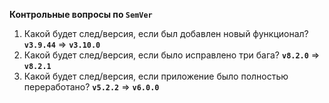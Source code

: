 **Контрольные вопросы по `SemVer`**

1. Какой будет след/версия, если был добавлен новый функционал?
**`v3.9.44`** => **`v3.10.0`**
2. Какой будет след/версия, если было исправлено три бага?
**`v8.2.0`** => **`v8.2.1`**
3. Какой будет след/версия, если приложение было полностью переработано?
**`v5.2.2`** => **`v6.0.0`**
